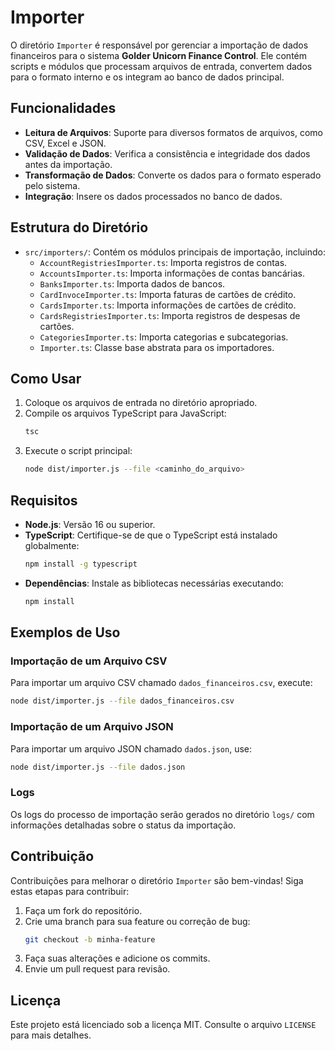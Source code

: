 # Importer

O diretório `Importer` é responsável por gerenciar a importação de dados financeiros para o sistema **Golder Unicorn Finance Control**. Ele contém scripts e módulos que processam arquivos de entrada, convertem dados para o formato interno e os integram ao banco de dados principal.

## Funcionalidades

- **Leitura de Arquivos**: Suporte para diversos formatos de arquivos, como CSV, Excel e JSON.
- **Validação de Dados**: Verifica a consistência e integridade dos dados antes da importação.
- **Transformação de Dados**: Converte os dados para o formato esperado pelo sistema.
- **Integração**: Insere os dados processados no banco de dados.

## Estrutura do Diretório

- `src/importers/`: Contém os módulos principais de importação, incluindo:
  - `AccountRegistriesImporter.ts`: Importa registros de contas.
  - `AccountsImporter.ts`: Importa informações de contas bancárias.
  - `BanksImporter.ts`: Importa dados de bancos.
  - `CardInvoceImporter.ts`: Importa faturas de cartões de crédito.
  - `CardsImporter.ts`: Importa informações de cartões de crédito.
  - `CardsRegistriesImporter.ts`: Importa registros de despesas de cartões.
  - `CategoriesImporter.ts`: Importa categorias e subcategorias.
  - `Importer.ts`: Classe base abstrata para os importadores.

## Como Usar

1. Coloque os arquivos de entrada no diretório apropriado.
2. Compile os arquivos TypeScript para JavaScript:
   ```bash
   tsc
   ```
3. Execute o script principal:
   ```bash
   node dist/importer.js --file <caminho_do_arquivo>
   ```

## Requisitos

- **Node.js**: Versão 16 ou superior.
- **TypeScript**: Certifique-se de que o TypeScript está instalado globalmente:
  ```bash
  npm install -g typescript
  ```
- **Dependências**: Instale as bibliotecas necessárias executando:
  ```bash
  npm install
  ```

## Exemplos de Uso

### Importação de um Arquivo CSV
Para importar um arquivo CSV chamado `dados_financeiros.csv`, execute:
```bash
node dist/importer.js --file dados_financeiros.csv
```

### Importação de um Arquivo JSON
Para importar um arquivo JSON chamado `dados.json`, use:
```bash
node dist/importer.js --file dados.json
```

### Logs
Os logs do processo de importação serão gerados no diretório `logs/` com informações detalhadas sobre o status da importação.

## Contribuição

Contribuições para melhorar o diretório `Importer` são bem-vindas! Siga estas etapas para contribuir:

1. Faça um fork do repositório.
2. Crie uma branch para sua feature ou correção de bug:
   ```bash
   git checkout -b minha-feature
   ```
3. Faça suas alterações e adicione os commits.
4. Envie um pull request para revisão.

## Licença

Este projeto está licenciado sob a licença MIT. Consulte o arquivo `LICENSE` para mais detalhes.